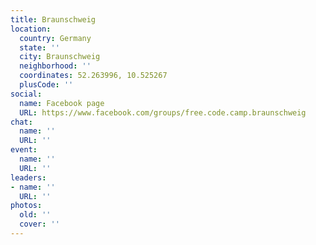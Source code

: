 ```yaml
---
title: Braunschweig
location:
  country: Germany
  state: ''
  city: Braunschweig
  neighborhood: ''
  coordinates: 52.263996, 10.525267
  plusCode: ''
social:
  name: Facebook page
  URL: https://www.facebook.com/groups/free.code.camp.braunschweig
chat:
  name: ''
  URL: ''
event:
  name: ''
  URL: ''
leaders:
- name: ''
  URL: ''
photos:
  old: ''
  cover: ''
---
```

